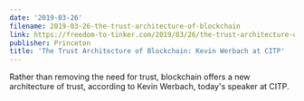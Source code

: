 ```yaml
---
date: '2019-03-26'
filename: 2019-03-26-the-trust-architecture-of-blockchain
link: https://freedom-to-tinker.com/2019/03/26/the-trust-architecture-of-blockchain-kevin-werbach-at-citp/
publisher: Princeton
title: 'The Trust Architecture of Blockchain: Kevin Werbach at CITP'
---
```


Rather than removing the need for trust, blockchain offers a new architecture of trust, according to Kevin Werbach, today's speaker at CITP.